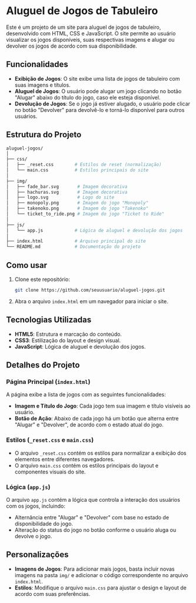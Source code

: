 # Aluguel de Jogos de Tabuleiro

Este é um projeto de um site para aluguel de jogos de tabuleiro, desenvolvido com HTML, CSS e JavaScript. O site permite ao usuário visualizar os jogos disponíveis, suas respectivas imagens e alugar ou devolver os jogos de acordo com sua disponibilidade.

## Funcionalidades

- **Exibição de Jogos**: O site exibe uma lista de jogos de tabuleiro com suas imagens e títulos.
- **Aluguel de Jogos**: O usuário pode alugar um jogo clicando no botão "Alugar" abaixo do título do jogo, caso ele esteja disponível.
- **Devolução de Jogos**: Se o jogo já estiver alugado, o usuário pode clicar no botão "Devolver" para devolvê-lo e torná-lo disponível para outros usuários.
  
## Estrutura do Projeto

```bash
aluguel-jogos/
│
├── css/
│   ├── _reset.css        # Estilos de reset (normalização)
│   └── main.css          # Estilos principais do site
│
├── img/
│   ├── fade_bar.svg       # Imagem decorativa
│   ├── hachuras.svg       # Imagem decorativa
│   ├── logo.svg           # Logo do site
│   ├── monopoly.png       # Imagem do jogo "Monopoly"
│   ├── takenoko.png       # Imagem do jogo "Takenoko"
│   └── ticket_to_ride.png # Imagem do jogo "Ticket to Ride"
│
├── js/
│   └── app.js            # Lógica de aluguel e devolução dos jogos
│
├── index.html            # Arquivo principal do site
└── README.md             # Documentação do projeto
```

## Como usar

1. Clone este repositório:
    ```bash
    git clone https://github.com/seuusuario/aluguel-jogos.git
    ```
2. Abra o arquivo `index.html` em um navegador para iniciar o site.

## Tecnologias Utilizadas

- **HTML5**: Estrutura e marcação do conteúdo.
- **CSS3**: Estilização do layout e design visual.
- **JavaScript**: Lógica de aluguel e devolução dos jogos.

## Detalhes do Projeto

### Página Principal (`index.html`)

A página exibe a lista de jogos com as seguintes funcionalidades:

- **Imagem e Título do Jogo**: Cada jogo tem sua imagem e título visíveis ao usuário.
- **Botão de Ação**: Abaixo de cada jogo há um botão que alterna entre "Alugar" e "Devolver", de acordo com o estado atual do jogo.
  
### Estilos (`_reset.css` e `main.css`)

- O arquivo `_reset.css` contém os estilos para normalizar a exibição dos elementos entre diferentes navegadores.
- O arquivo `main.css` contém os estilos principais do layout e componentes visuais do site.

### Lógica (`app.js`)

O arquivo `app.js` contém a lógica que controla a interação dos usuários com os jogos, incluindo:
- Alternância entre "Alugar" e "Devolver" com base no estado de disponibilidade do jogo.
- Alteração do status do jogo no botão conforme o usuário aluga ou devolve o jogo.

## Personalizações

- **Imagens de Jogos**: Para adicionar mais jogos, basta incluir novas imagens na pasta `img/` e adicionar o código correspondente no arquivo `index.html`.
- **Estilos**: Modifique o arquivo `main.css` para ajustar o design e layout de acordo com suas preferências.